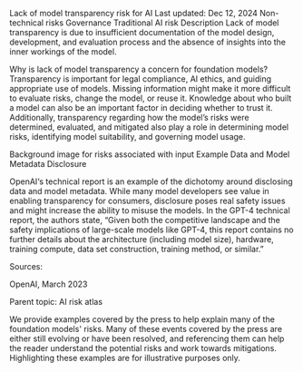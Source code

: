 Lack of model transparency risk for AI
Last updated: Dec 12, 2024
Non-technical risks
Governance
Traditional AI risk
Description
Lack of model transparency is due to insufficient documentation of the model design, development, and evaluation process and the absence of insights into the inner workings of the model.

Why is lack of model transparency a concern for foundation models?
Transparency is important for legal compliance, AI ethics, and guiding appropriate use of models. Missing information might make it more difficult to evaluate risks, change the model, or reuse it.  Knowledge about who built a model can also be an important factor in deciding whether to trust it. Additionally, transparency regarding how the model’s risks were determined, evaluated, and mitigated also play a role in determining model risks, identifying model suitability, and governing model usage.

Background image for risks associated with input
Example
Data and Model Metadata Disclosure

OpenAI‘s technical report is an example of the dichotomy around disclosing data and model metadata. While many model developers see value in enabling transparency for consumers, disclosure poses real safety issues and might increase the ability to misuse the models. In the GPT-4 technical report, the authors state, “Given both the competitive landscape and the safety implications of large-scale models like GPT-4, this report contains no further details about the architecture (including model size), hardware, training compute, data set construction, training method, or similar.”

Sources:

OpenAI, March 2023

Parent topic: AI risk atlas

We provide examples covered by the press to help explain many of the foundation models' risks. Many of these events covered by the press are either still evolving or have been resolved, and referencing them can help the reader understand the potential risks and work towards mitigations. Highlighting these examples are for illustrative purposes only.
